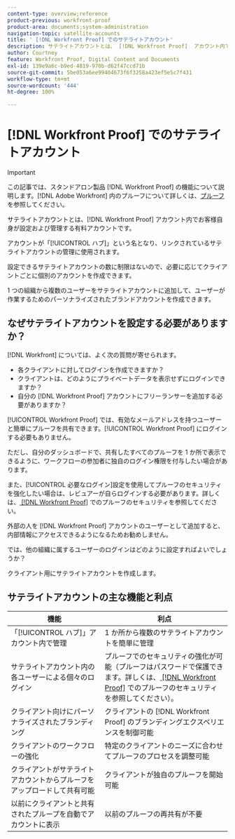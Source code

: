 ```yaml
---
content-type: overview;reference
product-previous: workfront-proof
product-area: documents;system-administration
navigation-topic: satellite-accounts
title: ' [!DNL Workfront Proof] でのサテライトアカウント'
description: サテライトアカウントとは、 [!DNL Workfront Proof]  アカウント内でお客様自身が設定および管理する有料アカウントです。
author: Courtney
feature: Workfront Proof, Digital Content and Documents
exl-id: 139e9a6c-b9ed-4819-970b-d62f47ccd71b
source-git-commit: 5be053a6ee99404673f6f3258a423ef5e5c7f431
workflow-type: tm+mt
source-wordcount: '444'
ht-degree: 100%

---
```


# [!DNL Workfront Proof] でのサテライトアカウント

>[!IMPORTANT]
>
>この記事では、スタンドアロン製品 [!DNL Workfront Proof] の機能について説明します。[!DNL Adobe Workfront] 内のプルーフについて詳しくは、[プルーフ](../../../review-and-approve-work/proofing/proofing.md)を参照してください。

サテライトアカウントとは、[!DNL Workfront Proof] アカウント内でお客様自身が設定および管理する有料アカウントです。

アカウントが「[!UICONTROL ハブ]」という名となり、リンクされているサテライトアカウントの管理に使用されます。

設定できるサテライトアカウントの数に制限はないので、必要に応じてクライアントごとに個別のアカウントを作成できます。

1 つの組織から複数のユーザーをサテライトアカウントに追加して、ユーザーが作業するためのパーソナライズされたブランドアカウントを作成できます。

## なぜサテライトアカウントを設定する必要がありますか？

[!DNL Workfront] については、よく次の質問が寄せられます。

* 各クライアントに対してログインを作成できますか？
* クライアントは、どのようにプライベートデータを表示せずにログインできますか？
* 自分の [!DNL Workfront Proof] アカウントにフリーランサーを追加する必要がありますか？

[!UICONTROL Workfront Proof] では、有効なメールアドレスを持つユーザーと簡単にプルーフを共有できます。[!UICONTROL Workfront Proof] にログインする必要もありません。

ただし、自分のダッシュボードで、共有したすべてのプルーフを 1 か所で表示できるように、ワークフローの参加者に独自のログイン権限を付与したい場合があります。

また、[!UICONTROL 必要なログイン]設定を使用してプルーフのセキュリティを強化したい場合は、レビュアーが自らログインする必要があります。詳しくは、[ [!DNL Workfront Proof]](../../../workfront-proof/wp-acct-admin/managing-security/proof-security-in-workfront-proof.md) でのプルーフのセキュリティを参照してください。

外部の人を [!DNL Workfront Proof] アカウントのユーザーとして追加すると、内部情報にアクセスできるようになるためお勧めしません。

では、他の組織に属するユーザーのログインはどのように設定すればよいでしょうか？

クライアント用にサテライトアカウントを作成します。

## サテライトアカウントの主な機能と利点

| **機能** | **利点** |
|---|---|
| 「[!UICONTROL ハブ]」アカウント内で管理 | 1 か所から複数のサテライトアカウントを簡単に管理 |
| サテライトアカウント内の各ユーザーによる個々のログイン | プルーフでのセキュリティの強化が可能（プルーフはパスワードで保護できます。詳しくは、[ [!DNL Workfront Proof]](../../../workfront-proof/wp-acct-admin/managing-security/proof-security-in-workfront-proof.md) でのプルーフのセキュリティを参照してください）。 |
| クライアント向けにパーソナライズされたブランディング | クライアントの [!DNL Workfront Proof] のブランディングエクスペリエンスを制御可能 |
| クライアントのワークフローの強化 | 特定のクライアントのニーズに合わせてプルーフのプロセスを調整可能 |
| クライアントがサテライトアカウントからプルーフをアップロードして共有可能 | クライアントが独自のプルーフを開始可能 |
| 以前にクライアントと共有されたプループを自動でアカウントに表示 | 以前のプルーフの再共有が不要 |
